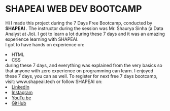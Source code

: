 # SHAPEAI WEB DEV BOOTCAMP 
Hi I made this project during the 7 Days Free Bootcamp, conducted by 
<b> SHAPEAI </b>. The instructor during the session was Mr. Shaurya Sinha (a Data Analyst at Jio). I got to learn a lot during these 7 days and it was an amazing experience learning with SHAPEAI. 
<br>I got to have hands on experience on: 
<li>HTML 
<li>CSS 
<br>during these 7 days, and everything was explained from the very basics so that anyone with zero experience on programming can learn. 
 I enjoyed these 7 days, you can as well. To register for next free 7 days bootcamp, visit:
  www.shapeai.tech 
  or follow SHAPEAI on: 
<li><a href="https://in.linkedin.com/company/shapeai">LinkedIn</a> 
<li><a href="https://www.instagram.com/shape.ai/?hl=en">Instagram</a> 
<li><a 
       href="https://www.youtube.com/channel/UCTUvDLTW9meuDXWcbmISPdA">YouTu be</a> 
<li><a href="https://github.com/shapeai">GitHub</a>
